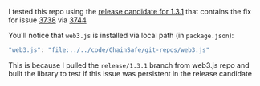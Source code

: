 I tested this repo using the [release candidate for 1.3.1](https://github.com/ethereum/web3.js/pull/3757) that contains the fix for issue [3738](https://github.com/ethereum/web3.js/issues/3738) via [3744](https://github.com/ethereum/web3.js/pull/3744)

You'll notice that `web3.js` is installed via local path (in `package.json`):

```javascript
"web3.js": "file:../../code/ChainSafe/git-repos/web3.js"
```

This is because I pulled the `release/1.3.1` branch from web3.js repo and built the library to test if this issue was persistent in the release candidate
